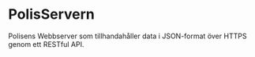 PolisServern
============

Polisens Webbserver som tillhandahåller data i JSON-format över HTTPS genom ett RESTful API.
